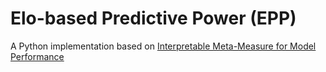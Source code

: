 # Elo-based Predictive Power (EPP)
A Python implementation based on [Interpretable Meta-Measure for Model Performance](https://arxiv.org/abs/2006.02293)
